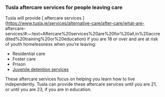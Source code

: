 ###  **Tusla aftercare services for people leaving care**

Tusla will provide [ aftercare services
](https://www.tusla.ie/services/alternative-care/after-care/what-are-
aftercare-
services/#:~:text=Aftercare%20services%20are%20for%20all,in%20accredited%20training%20or%20education)
if you are 18 or over and are at risk of youth homelessness when you’re
leaving:

  * Residential care 
  * Foster care 
  * Prison 
  * [ Juvenile detention services ](https://www.citizensinformation.ie/en/justice/children-and-young-offenders/detention-of-children/)

These aftercare services focus on helping you learn how to live independently.
Tusla can provide these aftercare services until you are 21, or until you are
23, if you are in education.
